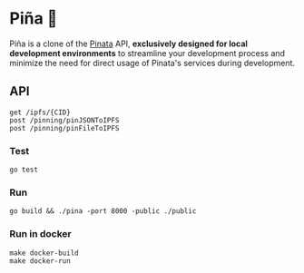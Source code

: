 # Piña 🍍

Piña is a clone of the [Pinata](https://www.pinata.cloud/) API,
**exclusively designed for local development environments** to streamline your development process and minimize
the need for direct usage of Pinata's services during development.

## API

```
get /ipfs/{CID}
post /pinning/pinJSONToIPFS
post /pinning/pinFileToIPFS
```

### Test

`go test`

### Run

`go build && ./pina -port 8000 -public ./public`

### Run in docker

```
make docker-build
make docker-run
```
